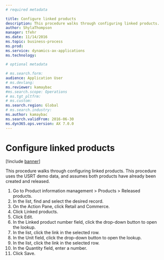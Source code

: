 ```yaml
--- 
# required metadata 
 
title: Configure linked products
description: This procedure walks through configuring linked products. 
author: ShylaThompson
manager: tfehr 
ms.date: 11/14/2016
ms.topic: business-process 
ms.prod:  
ms.service: dynamics-ax-applications 
ms.technology:  
 
# optional metadata 
 
# ms.search.form:   
audience: Application User 
# ms.devlang:  
ms.reviewer: kamaybac
#ms.search.scope: Operations 
# ms.tgt_pltfrm:  
# ms.custom:  
ms.search.region: Global
# ms.search.industry: 
ms.author: kamaybac
ms.search.validFrom: 2016-06-30 
ms.dyn365.ops.version: AX 7.0.0 
---
```

# Configure linked products

[!include [banner](../../includes/banner.md)]

This procedure walks through configuring linked products. This procedure uses the USRT demo data, and assumes both products have already been created and released.

1. Go to Product information management > Products > Released products.
2. In the list, find and select the desired record.
3. On the Action Pane, click Retail and Commerce.
4. Click Linked products.
5. Click Edit.
6. In the Linked product number field, click the drop-down button to open the lookup.
7. In the list, click the link in the selected row.
8. In the Unit field, click the drop-down button to open the lookup.
9. In the list, click the link in the selected row.
10. In the Quantity field, enter a number.
11. Click Save.


